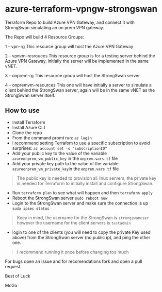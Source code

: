 # azure-terraform-vpngw-strongswan
Terraform Repo to build Azure VPN Gateway, and connect it with StrongSwan simulating an on prem VPN gateway.

The Repo will build 4 Resource Groups:

1 - vpn-rg
This resource group will host the Azure VPN Gateway

2 - vpnvm-resrouces
This resource group is for a testing server behind the Azure VPN Gateway, initially the server will be implemented in the same vNET.

3 - onprem-rg
This resource group will host the StrongSwan server

4 - onpremvm-resources
This one will have initially a server to simulate a client behind the StrongSwan server, again will be in the same vNET as the StrongSwan server itself.

## How to use
- Install Terraform
- Install Azure CLI
- Clone the repo
- From the command promt run:
`az login`
- I recommend setting Terrafom to use a specific subscription to avoid surprises:
`az account set -s "subscriptionID"`
- Add your public key to the value of the variable `azureonprem_vm_public_key` in the `onprem.vars.tf` file
- Add your private key path to the value of the variable `azureonprem_vm_private_key`in the `onprem.vars.tf` file

> The public key is needed to provision all linux servers, the private key is needed for Terraform to initially install and configure StrongSwan.

- Run `terraform plan` to see what will happen and then `terraform apply`
- Reboot the StrongSwan server ```sudo reboot now```
- Login to the StrongSwan server and make sure the connection is up ```sudo ipsec status```

> Keey in mind, the username for the StrongSwan is ```strongswanuser``` however the username for the client servers is ```testadmin```

- login to one of the clients (you will need to copy the private Key used above) from the StrongSwan server (no public ip), and ping the other one.

> I recommend running it once before changing too much

For bugs open an issue and for recomendations fork and open a pull request.

Best of Luck

MoGa
